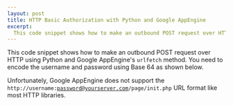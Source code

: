```yaml
--- 
layout: post
title: HTTP Basic Authorization with Python and Google AppEngine
excerpt:
  This code snippet shows how to make an outbound POST request over HTTP using Python and Google AppEngine's urlfetch method. You need to encode the username and password using Base 64 as shown below.
---
```

This code snippet shows how to make an outbound POST request over HTTP using Python and Google AppEngine's <code>urlfetch</code> method. You need to encode the username and password using Base 64 as shown below.

<div class="gist" id="642640"></div> 

Unfortunately, Google AppEngine does not support the <code>http://username:password@yourserver.com/page/init.php</code> URL format like most HTTP libraries.

